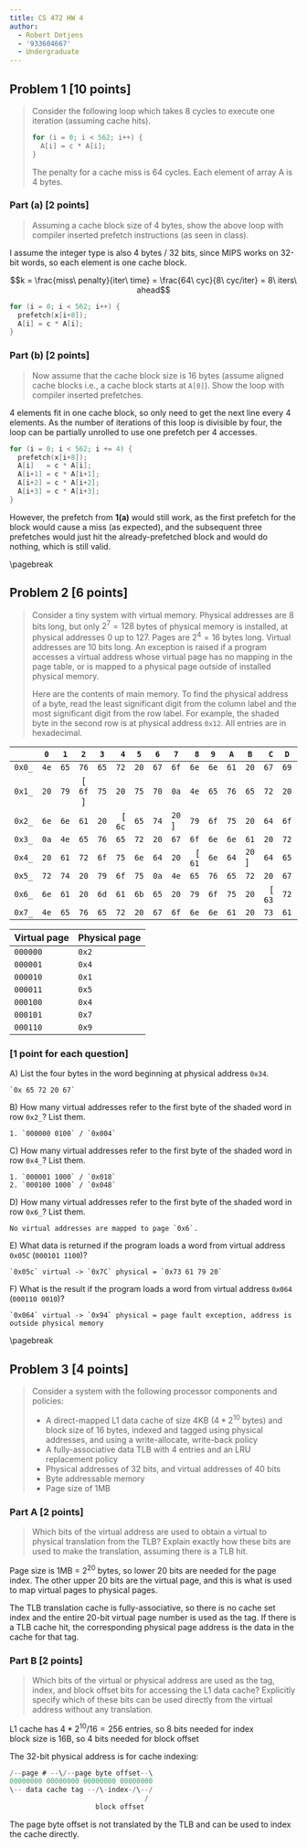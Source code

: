 ```yaml
---
title: CS 472 HW 4
author:
  - Robert Detjens
  - '933604667'
  - Undergraduate
---
```


## Problem 1 [10 points]

> Consider the following loop which takes 8 cycles to execute one iteration
> (assuming cache hits).
>
> ```c
> for (i = 0; i < 562; i++) {
>   A[i] = c * A[i];
> }
> ```
>
> The penalty for a cache miss is 64 cycles. Each element of array A is 4 bytes.

### Part (a) [2 points]

> Assuming a cache block size of 4 bytes, show the above loop with compiler
> inserted prefetch instructions (as seen in class).

I assume the integer type is also 4 bytes / 32 bits, since MIPS works on 32-bit
words, so each element is one cache block.

$$k = \frac{miss\ penalty}{iter\ time} = \frac{64\ cyc}{8\ cyc/iter} = 8\ iters\ ahead$$

```c
for (i = 0; i < 562; i++) {
  prefetch(x[i+8]);
  A[i] = c * A[i];
}
```

### Part (b) [2 points]

> Now assume that the cache block size is 16 bytes (assume aligned cache blocks
> i.e., a cache block starts at `A[0]`). Show the loop with compiler inserted
> prefetches.

4 elements fit in one cache block, so only need to get the next line every 4
elements. As the number of iterations of this loop is divisible by four, the
loop can be partially unrolled to use one prefetch per 4 accesses.

```c
for (i = 0; i < 562; i += 4) {
  prefetch(x[i+8]);
  A[i]   = c * A[i];
  A[i+1] = c * A[i+1];
  A[i+2] = c * A[i+2];
  A[i+3] = c * A[i+3];
}
```

However, the prefetch from **1(a)** would still work, as the first prefetch for
the block would cause a miss (as expected), and the subsequent three prefetches
would just hit the already-prefetched block and would do nothing, which is still
valid.

\pagebreak

## Problem 2 [6 points]

> Consider a tiny system with virtual memory. Physical addresses are 8 bits
> long, but only $2^7 = 128$ bytes of physical memory is installed, at physical
> addresses 0 up to 127. Pages are $2^4 = 16$ bytes long. Virtual addresses are
> 10 bits long. An exception is raised if a program accesses a virtual address
> whose virtual page has no mapping in the page table, or is mapped to a
> physical page outside of installed physical memory.
>
> Here are the contents of main memory. To find the physical address of a byte,
> read the least significant digit from the column label and the most
> significant digit from the row label. For example, the shaded byte in the
> second row is at physical address `0x12`. All entries are in hexadecimal.

|        | `0`  | `1`  |   `2`    | `3`  |    `4` | `5`  | `6`  | `7`    |    `8` | `9`  | `A`  | `B`    |    `C` | `D`  | `E`  | `F`    |
|--------|------|------|:--------:|------|-------:|------|------|--------|-------:|------|------|--------|-------:|------|------|--------|
| `0x0_` | `4e` | `65` |   `76`   | `65` |   `72` | `20` | `67` | `6f`   |   `6e` | `6e` | `61` | `20`   |   `67` | `69` | `76` | `65`   |
| `0x1_` | `20` | `79` | [ `6f` ] | `75` |   `20` | `75` | `70` | `0a`   |   `4e` | `65` | `76` | `65`   |   `72` | `20` | `67` | `6f`   |
| `0x2_` | `6e` | `6e` |   `61`   | `20` | [ `6c` | `65` | `74` | `20` ] |   `79` | `6f` | `75` | `20`   |   `64` | `6f` | `77` | `6e`   |
| `0x3_` | `0a` | `4e` |   `65`   | `76` |   `65` | `72` | `20` | `67`   |   `6f` | `6e` | `6e` | `61`   |   `20` | `72` | `75` | `6e`   |
| `0x4_` | `20` | `61` |   `72`   | `6f` |   `75` | `6e` | `64` | `20`   | [ `61` | `6e` | `64` | `20` ] |   `64` | `65` | `73` | `65`   |
| `0x5_` | `72` | `74` |   `20`   | `79` |   `6f` | `75` | `0a` | `4e`   |   `65` | `76` | `65` | `72`   |   `20` | `67` | `6f` | `6e`   |
| `0x6_` | `6e` | `61` |   `20`   | `6d` |   `61` | `6b` | `65` | `20`   |   `79` | `6f` | `75` | `20`   | [ `63` | `72` | `79` | `0a` ] |
| `0x7_` | `4e` | `65` |   `76`   | `65` |   `72` | `20` | `67` | `6f`   |   `6e` | `6e` | `61` | `20`   |   `73` | `61` | `79` | `20`   |

| Virtual page | Physical page |
|--------------|---------------|
| `000000`     | `0x2`         |
| `000001`     | `0x4`         |
| `000010`     | `0x1`         |
| `000011`     | `0x5`         |
| `000100`     | `0x4`         |
| `000101`     | `0x7`         |
| `000110`     | `0x9`         |

### [1 point for each question]

A) List the four bytes in the word beginning at physical address `0x34`.

    `0x 65 72 20 67`

B) How many virtual addresses refer to the first byte of the shaded word in row
`0x2_`? List them.

    1. `000000 0100` / `0x004`

C) How many virtual addresses refer to the first byte of the shaded word in row
`0x4_`? List them.

    1. `000001 1000` / `0x018`
    2. `000100 1000` / `0x048`

D) How many virtual addresses refer to the first byte of the shaded word in row
`0x6_`? List them.

    No virtual addresses are mapped to page `0x6`.

E) What data is returned if the program loads a word from virtual address
`0x05C` (`000101 1100`)?

    `0x05c` virtual -> `0x7C` physical = `0x73 61 79 20`

F) What is the result if the program loads a word from virtual address `0x064`
(`000110 0010`)?

    `0x064` virtual -> `0x94` physical = page fault exception, address is
    outside physical memory

\pagebreak

## Problem 3 [4 points]

> Consider a system with the following processor components and policies:
>
> - A direct-mapped L1 data cache of size 4KB ($4 * 2^{10}$ bytes) and block
>   size of 16 bytes, indexed and tagged using physical addresses, and using a
>   write-allocate, write-back policy
> - A fully-associative data TLB with 4 entries and an LRU replacement policy
> - Physical addresses of 32 bits, and virtual addresses of 40 bits
> - Byte addressable memory
> - Page size of 1MB

### Part A [2 points]

> Which bits of the virtual address are used to obtain a virtual to physical
> translation from the TLB? Explain exactly how these bits are used to make the
> translation, assuming there is a TLB hit.

Page size is 1MB = $2^{20}$ bytes, so lower 20 bits are needed for the page
index. The other upper 20 bits are the virtual page, and this is what is used to
map virtual pages to physical pages.

The TLB translation cache is fully-associative, so there is no cache set index
and the entire 20-bit virtual page number is used as the tag. If there is a TLB
cache hit, the corresponding physical page address is the data in the cache for
that tag.

### Part B [2 points]

> Which bits of the virtual or physical address are used as the tag, index, and
> block offset bits for accessing the L1 data cache? Explicitly specify which of
> these bits can be used directly from the virtual address without any
> translation.

L1 cache has $4*2^{10} / 16 = 256$ entries, so 8 bits needed for index \
block size is 16B, so 4 bits needed for block offset

The 32-bit physical address is for cache indexing:

```c
/--page # --\/--page byte offset--\
00000000 00000000 00000000 00000000
\-- data cache tag --/\-index-/\--/
                                 /
                     block offset
```

The page byte offset is not translated by the TLB and can be used to index the
cache directly.
